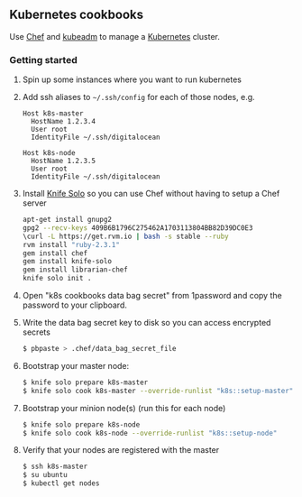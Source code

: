 ## Kubernetes cookbooks

Use [Chef](https://www.chef.io/) and [kubeadm](https://kubernetes.io/docs/setup/independent/create-cluster-kubeadm/) to manage a [Kubernetes](https://kubernetes.io/) cluster.

### Getting started

1. Spin up some instances where you want to run kubernetes
2. Add ssh aliases to `~/.ssh/config` for each of those nodes, e.g.

    ```
    Host k8s-master
      HostName 1.2.3.4
      User root
      IdentityFile ~/.ssh/digitalocean

    Host k8s-node
      HostName 1.2.3.5
      User root
      IdentityFile ~/.ssh/digitalocean
    ```
3. Install [Knife Solo](http://matschaffer.github.io/knife-solo/) so you can use Chef without
  having to setup a Chef server
    ```bash
    apt-get install gnupg2
    gpg2 --recv-keys 409B6B1796C275462A1703113804BB82D39DC0E3
    \curl -L https://get.rvm.io | bash -s stable --ruby
    rvm install "ruby-2.3.1"
    gem install chef
    gem install knife-solo
    gem install librarian-chef
    knife solo init .
    ``` 
4. Open "k8s cookbooks data bag secret" from 1password and copy the password to your clipboard.
5. Write the data bag secret key to disk so you can access encrypted secrets
   ```bash
   $ pbpaste > .chef/data_bag_secret_file
   ```
6. Bootstrap your master node:
    ```bash
    $ knife solo prepare k8s-master
    $ knife solo cook k8s-master --override-runlist "k8s::setup-master"
    ```
7. Bootstrap your minion node(s) (run this for each node)
    ```bash
    $ knife solo prepare k8s-node
    $ knife solo cook k8s-node --override-runlist "k8s::setup-node"
    ```
8. Verify that your nodes are registered with the master
   ```bash
   $ ssh k8s-master
   $ su ubuntu
   $ kubectl get nodes
   ```
